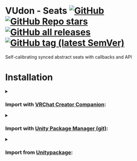 <div>

# VUdon - Seats [![GitHub](https://img.shields.io/github/license/Varneon/VUdon-Seats?color=blue&label=License&style=flat)](https://github.com/Varneon/VUdon-Seats/blob/main/LICENSE) [![GitHub Repo stars](https://img.shields.io/github/stars/Varneon/VUdon-Seats?style=flat&label=Stars)](https://github.com/Varneon/VUdon-Seats/stargazers) [![GitHub all releases](https://img.shields.io/github/downloads/Varneon/VUdon-Seats/total?color=blue&label=Downloads&style=flat)](https://github.com/Varneon/VUdon-Seats/releases) [![GitHub tag (latest SemVer)](https://img.shields.io/github/v/tag/Varneon/VUdon-Seats?color=blue&label=Release&sort=semver&style=flat)](https://github.com/Varneon/VUdon-Seats/releases/latest)

</div>

Self-calibrating synced abstract seats with callbacks and API

# Installation

<details><summary>

### Import with [VRChat Creator Companion](https://vcc.docs.vrchat.com/vpm/packages#user-packages):</summary>

> 1. Download `com.varneon.vudon.seats.zip` from [here](https://github.com/Varneon/VUdon-Seats/releases/latest)
> 2. Unpack the .zip somewhere
> 3. In VRChat Creator Companion, navigate to `Settings` > `User Packages` > `Add`
> 4. Navigate to the unpacked folder, `com.varneon.vudon.seats` and click `Select Folder`
> 5. `VUdon - Seats` should now be visible under `Local User Packages` in the project view in VRChat Creator Companion
> 6. Click `Add`

</details><details><summary>

### Import with [Unity Package Manager (git)](https://docs.unity3d.com/2019.4/Documentation/Manual/upm-ui-giturl.html):</summary>

> 1. In the Unity toolbar, select `Window` > `Package Manager` > `[+]` > `Add package from git URL...` 
> 2. Paste the following link: `https://github.com/Varneon/VUdon-Seats.git?path=/Packages/com.varneon.vudon.seats`

</details><details><summary>

### Import from [Unitypackage](https://docs.unity3d.com/2019.4/Documentation/Manual/AssetPackagesImport.html):</summary>

> 1. Download latest `VUdon - Seats` from [here](https://github.com/Varneon/VUdon-Seats/releases/latest)
> 2. Import the downloaded .unitypackage into your Unity project

</details>
